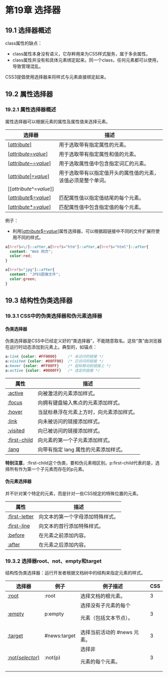 # 第19章 选择器

## 19.1 选择器概述

class属性的缺点：

* class属性本身没有语义，它存粹用来为CSS样式服务，属于多余属性。
* class属性并没有和具体元素绑定起来。同一个class，任何元素都可以使用，导致管理混乱。

CSS3提倡使用选择器来将样式与元素直接绑定起来。



## 19.2 属性选择器

### 19.2.1 属性选择器概述

属性选择器可以根据元素的属性及属性值来选择元素。

| 选择器                                      | 描述                             |
| ---------------------------------------- | ------------------------------ |
| [[*attribute*\]](http://www.w3school.com.cn/cssref/selector_attribute.asp) | 用于选取带有指定属性的元素。                 |
| [[*attribute*=*value*\]](http://www.w3school.com.cn/cssref/selector_attribute_value.asp) | 用于选取带有指定属性和值的元素。               |
| [[*attribute*~=*value*\]](http://www.w3school.com.cn/cssref/selector_attribute_value_contain.asp) | 用于选取属性值中包含指定词汇的元素。             |
| [[*attribute*\|=*value*\]](http://www.w3school.com.cn/cssref/selector_attribute_value_start.asp) | 用于选取带有以指定值开头的属性值的元素，该值必须是整个单词。 |
| [[*attribute*^=*value*\]]                |                                |
| [[*attribute*$=*value*\]](http://www.w3school.com.cn/cssref/selector_attr_end.asp) | 匹配属性值以指定值结尾的每个元素。              |
| [[*attribute*\*=*value*\]](http://www.w3school.com.cn/cssref/selector_attr_contain.asp) | 匹配属性值中包含指定值的每个元素。              |

例子：

* 利用[[*attribute*$=*value*\]](http://www.w3school.com.cn/cssref/selector_attr_end.asp)属性选择器，可以根据超链接中不同的文件扩展符使用不同的样式。

```css
a[href$=\/]::after,a[href$="htm"]::after,a[href$="html"]::after{
  content: "Web 网页";
  color:red;
}

a[href$="jpg"]::after{
  content: "JPEG图像文件";
  color:green;
}
```



## 19.3 结构性伪类选择器

### 19.3.1 CSS中的伪类选择器和伪元素选择器

#### 伪类选择器

伪类选择器是CSS中已经定义好的“类选择器”，不能随意取名。这些“类”由浏览器在运行时动态添加到元素上。典型的，如锚点：

```css
a:link {color: #FF0000}		/* 未访问的链接 */
a:visited {color: #00FF00}	/* 已访问的链接 */
a:hover {color: #FF00FF}	/* 鼠标移动到链接上 */
a:active {color: #0000FF}	/* 选定的链接 */
```

| 属性                                       | 描述                    |
| ---------------------------------------- | --------------------- |
| [:active](http://www.w3school.com.cn/cssref/pr_pseudo_active.asp) | 向被激活的元素添加样式。          |
| [:focus](http://www.w3school.com.cn/cssref/pr_pseudo_focus.asp) | 向拥有键盘输入焦点的元素添加样式。     |
| [:hover](http://www.w3school.com.cn/cssref/pr_pseudo_hover.asp) | 当鼠标悬浮在元素上方时，向元素添加样式。  |
| [:link](http://www.w3school.com.cn/cssref/pr_pseudo_link.asp) | 向未被访问的链接添加样式。         |
| [:visited](http://www.w3school.com.cn/cssref/pr_pseudo_visited.asp) | 向已被访问的链接添加样式。         |
| [:first-child](http://www.w3school.com.cn/cssref/pr_pseudo_first-child.asp) | 向元素的第一个子元素添加样式。       |
| [:lang](http://www.w3school.com.cn/cssref/pr_pseudo_lang.asp) | 向带有指定 lang 属性的元素添加样式。 |

**特别注意**，:first-child这个伪类，要和伪元素相区别。p:first-child代表的是，选择所有作为第一个子元素而存在的p元素。

#### 伪元素选择器

并不针对某个特定的元素，而是针对一些CSS规定的特殊位置的元素。

| 属性                                       | 描述               |
| ---------------------------------------- | ---------------- |
| [:first-letter](http://www.w3school.com.cn/cssref/pr_pseudo_first-letter.asp) | 向文本的第一个字母添加特殊样式。 |
| [:first-line](http://www.w3school.com.cn/cssref/pr_pseudo_first-line.asp) | 向文本的首行添加特殊样式。    |
| [:before](http://www.w3school.com.cn/cssref/pr_pseudo_before.asp) | 在元素之前添加内容。       |
| [:after](http://www.w3school.com.cn/cssref/pr_pseudo_after.asp) | 在元素之后添加内容。       |

### 19.3.2 选择器root、not、empty和target

结构性伪类选择器：运行开发者根据文档树中的结构来指定元素的样式。

| 选择器                                      | 例子           | 例子描述                       | CSS  |
| ---------------------------------------- | ------------ | -------------------------- | ---- |
| [:root](http://www.w3school.com.cn/cssref/selector_root.asp) | :root        | 选择文档的根元素。                  | 3    |
| [:empty](http://www.w3school.com.cn/cssref/selector_empty.asp) | p:empty      | 选择没有子元素的每个 <p> 元素（包括文本节点）。 | 3    |
| [:target](http://www.w3school.com.cn/cssref/selector_target.asp) | #news:target | 选择当前活动的 #news 元素。          | 3    |
| [:not(*selector*)](http://www.w3school.com.cn/cssref/selector_not.asp) | :not(p)      | 选择非 <p> 元素的每个元素。           | 3    |


